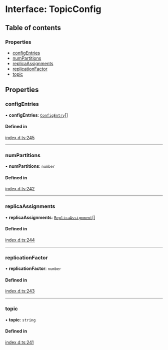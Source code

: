 # Interface: TopicConfig

## Table of contents

### Properties

- [configEntries](TopicConfig.md#configentries)
- [numPartitions](TopicConfig.md#numpartitions)
- [replicaAssignments](TopicConfig.md#replicaassignments)
- [replicationFactor](TopicConfig.md#replicationfactor)
- [topic](TopicConfig.md#topic)

## Properties

### configEntries

• **configEntries**: [`ConfigEntry`](ConfigEntry.md)[]

#### Defined in

[index.d.ts:245](https://github.com/mostafa/xk6-kafka/blob/main/index.d.ts#L245)

___

### numPartitions

• **numPartitions**: `number`

#### Defined in

[index.d.ts:242](https://github.com/mostafa/xk6-kafka/blob/main/index.d.ts#L242)

___

### replicaAssignments

• **replicaAssignments**: [`ReplicaAssignment`](ReplicaAssignment.md)[]

#### Defined in

[index.d.ts:244](https://github.com/mostafa/xk6-kafka/blob/main/index.d.ts#L244)

___

### replicationFactor

• **replicationFactor**: `number`

#### Defined in

[index.d.ts:243](https://github.com/mostafa/xk6-kafka/blob/main/index.d.ts#L243)

___

### topic

• **topic**: `string`

#### Defined in

[index.d.ts:241](https://github.com/mostafa/xk6-kafka/blob/main/index.d.ts#L241)

